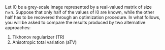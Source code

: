 Let I0 be a grey-scale image represented by a real-valued matrix of size n×n. Suppose
that only half of the values of I0 are known, while the other half has to be recovered
through an optimization procedure. In what follows, you will be asked to compare
the results produced by two alternative approaches:

1. Tikhonov regularizer (TR)
2. Anisotropic total variation (aTV)
